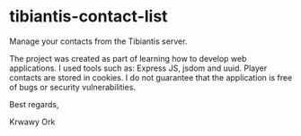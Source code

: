 # tibiantis-contact-list
 Manage your contacts from the Tibiantis server.

The project was created as part of learning how to develop web applications. I used tools such as: Express JS, jsdom and uuid. Player contacts are stored in cookies. I do not guarantee that the application is free of bugs or security vulnerabilities.


Best regards,

Krwawy Ork
